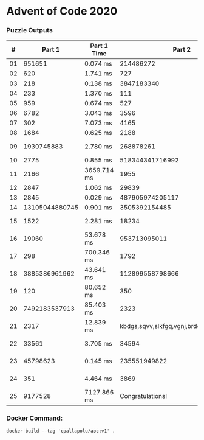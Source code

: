 <h1>Advent of Code 2020</h1>
<h3>Puzzle Outputs</h3>
<table>

<thead>

<tr><th>#  </th><th>Part 1        </th><th>Part 1 Time  </th><th>Part 2                                    </th><th>Part 2 Time  </th><th>Tests  </th><th>Tests Time   </th></tr>

</thead>

<tbody>

<tr><td>01 </td><td>651651        </td><td>0.074 ms     </td><td>214486272                                 </td><td>0.553 ms     </td><td>2      </td><td>0.572 ms     </td></tr>

<tr><td>02 </td><td>620           </td><td>1.741 ms     </td><td>727                                       </td><td>2.116 ms     </td><td>1003   </td><td>4.709 ms     </td></tr>

<tr><td>03 </td><td>218           </td><td>0.138 ms     </td><td>3847183340                                </td><td>0.377 ms     </td><td>2      </td><td>0.532 ms     </td></tr>

<tr><td>04 </td><td>233           </td><td>1.370 ms     </td><td>111                                       </td><td>2.001 ms     </td><td>300    </td><td>3.568 ms     </td></tr>

<tr><td>05 </td><td>959           </td><td>0.674 ms     </td><td>527                                       </td><td>7.526 ms     </td><td>2      </td><td>11.644 ms    </td></tr>

<tr><td>06 </td><td>6782          </td><td>3.043 ms     </td><td>3596                                      </td><td>2.669 ms     </td><td>466    </td><td>5.232 ms     </td></tr>

<tr><td>07 </td><td>302           </td><td>7.073 ms     </td><td>4165                                      </td><td>4.060 ms     </td><td>3      </td><td>13.923 ms    </td></tr>

<tr><td>08 </td><td>1684          </td><td>0.625 ms     </td><td>2188                                      </td><td>25.176 ms    </td><td>2      </td><td>26.687 ms    </td></tr>

<tr><td>09 </td><td>1930745883    </td><td>2.780 ms     </td><td>268878261                                 </td><td>284.408 ms   </td><td>2      </td><td>275.142 ms   </td></tr>

<tr><td>10 </td><td>2775          </td><td>0.855 ms     </td><td>518344341716992                           </td><td>2.122 ms     </td><td>3      </td><td>1.439 ms     </td></tr>

<tr><td>11 </td><td>2166          </td><td>3659.714 ms  </td><td>1955                                      </td><td>5294.657 ms  </td><td>2      </td><td>8580.258 ms  </td></tr>

<tr><td>12 </td><td>2847          </td><td>1.062 ms     </td><td>29839                                     </td><td>0.976 ms     </td><td>2      </td><td>1.116 ms     </td></tr>

<tr><td>13 </td><td>2845          </td><td>0.029 ms     </td><td>487905974205117                           </td><td>0.053 ms     </td><td>7      </td><td>0.114 ms     </td></tr>

<tr><td>14 </td><td>13105044880745</td><td>0.901 ms     </td><td>3505392154485                             </td><td>88.734 ms    </td><td>3      </td><td>87.311 ms    </td></tr>

<tr><td>15 </td><td>1522          </td><td>2.281 ms     </td><td>18234                                     </td><td>45508.422 ms </td><td>8      </td><td>381996.652 ms</td></tr>

<tr><td>16 </td><td>19060         </td><td>53.678 ms    </td><td>953713095011                              </td><td>597.795 ms   </td><td>3      </td><td>834.467 ms   </td></tr>

<tr><td>17 </td><td>298           </td><td>700.346 ms   </td><td>1792                                      </td><td>9416.140 ms  </td><td>2      </td><td>10629.201 ms </td></tr>

<tr><td>18 </td><td>3885386961962 </td><td>43.641 ms    </td><td>112899558798666                           </td><td>17.725 ms    </td><td>7      </td><td>44.908 ms    </td></tr>

<tr><td>19 </td><td>120           </td><td>80.652 ms    </td><td>350                                       </td><td>521.283 ms   </td><td>3      </td><td>792.121 ms   </td></tr>

<tr><td>20 </td><td>7492183537913 </td><td>85.403 ms    </td><td>2323                                      </td><td>111.897 ms   </td><td>2      </td><td>84.966 ms    </td></tr>

<tr><td>21 </td><td>2317          </td><td>12.839 ms    </td><td>kbdgs,sqvv,slkfgq,vgnj,brdd,tpd,csfmb,lrnz</td><td>1.707 ms     </td><td>2      </td><td>17.851 ms    </td></tr>

<tr><td>22 </td><td>33561         </td><td>3.705 ms     </td><td>34594                                     </td><td>14708.139 ms </td><td>2      </td><td>13186.055 ms </td></tr>

<tr><td>23 </td><td>45798623      </td><td>0.145 ms     </td><td>235551949822                              </td><td>20529.881 ms </td><td>2      </td><td>41302.942 ms </td></tr>

<tr><td>24 </td><td>351           </td><td>4.464 ms     </td><td>3869                                      </td><td>10121.287 ms </td><td>2      </td><td>16295.153 ms </td></tr>

<tr><td>25 </td><td>9177528       </td><td>7127.866 ms  </td><td>Congratulations!                          </td><td>0.014 ms     </td><td>2      </td><td>6963.762 ms  </td></tr>

</tbody>

</table>

<h3>Docker Command:</h3>
<p><code>docker build --tag 'cpallapolu/aoc:v1' .</code></p>